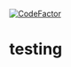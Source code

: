 [![CodeFactor](https://www.codefactor.io/repository/github/shenavaa/testing/badge/main)](https://www.codefactor.io/repository/github/shenavaa/testing/overview/main)

# testing
